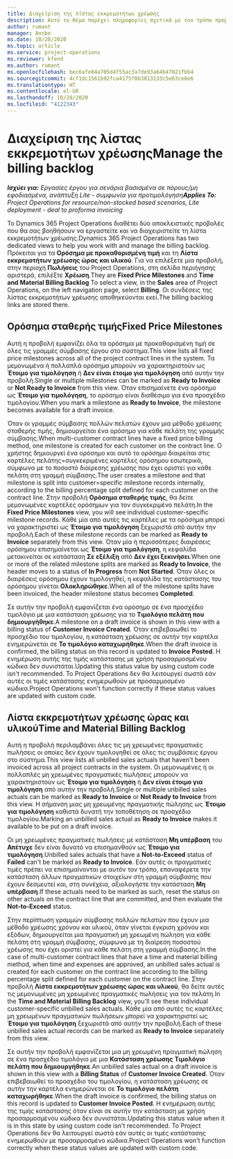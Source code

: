 ```yaml
---
title: Διαχείριση της λίστας εκκρεμοτήτων χρέωσης
description: Αυτό το θέμα παρέχει πληροφορίες σχετικά με τον τρόπο προβολής και επεξεργασίας της λίστας εκκρεμοτήτων χρέωσης στο Project Operations.
author: rumant
manager: Annbe
ms.date: 10/20/2020
ms.topic: article
ms.service: project-operations
ms.reviewer: kfend
ms.author: rumant
ms.openlocfilehash: bec6afe04a705d4f55ac3a7de93a64b47021fbb4
ms.sourcegitcommit: 4cf1dc1561b92fca4175f0b3813133c5e63ce8e6
ms.translationtype: HT
ms.contentlocale: el-GR
ms.lasthandoff: 10/28/2020
ms.locfileid: "4122343"
---
```

# <a name="manage-the-billing-backlog"></a><span data-ttu-id="13812-103">Διαχείριση της λίστας εκκρεμοτήτων χρέωσης</span><span class="sxs-lookup"><span data-stu-id="13812-103">Manage the billing backlog</span></span>

<span data-ttu-id="13812-104">_**Ισχύει για:** Εργασίες έργου για σενάρια βασισμένα σε πόρους/μη εφοδιασμένα, ανάπτυξη Lite - συμφωνία για προτιμολόγηση_</span><span class="sxs-lookup"><span data-stu-id="13812-104">_**Applies To:** Project Operations for resource/non-stocked based scenarios, Lite deployment - deal to proforma invoicing_</span></span>

<span data-ttu-id="13812-105">Το Dynamics 365 Project Operations διαθέτει δύο αποκλειστικές προβολές που θα σας βοηθήσουν να εργαστείτε και να διαχειριστείτε τη λίστα εκκρεμοτήτων χρέωσης.</span><span class="sxs-lookup"><span data-stu-id="13812-105">Dynamics 365 Project Operations has two dedicated views to help you work with and manage the billing backlog.</span></span> <span data-ttu-id="13812-106">Πρόκειται για τα **Ορόσημα με προκαθορισμένη τιμή** και τη **Λίστα εκκρεμοτήτων χρέωσης ώρας και υλικού**. Για να επιλέξετε μια προβολή, στην περιοχή **Πωλήσεις** του Project Operations, στη σελίδα περιήγησης αριστερά, επιλέξτε **Χρέωση**.</span><span class="sxs-lookup"><span data-stu-id="13812-106">They are **Fixed Price Milestones** and **Time and Material Billing Backlog** To select a view, in the **Sales** area of Project Operations, on the left navigation page, select **Billing**.</span></span> <span data-ttu-id="13812-107">Οι συνδέσεις της λίστας εκκρεμοτήτων χρέωσης αποθηκεύονται εκεί.</span><span class="sxs-lookup"><span data-stu-id="13812-107">The billing backlog links are stored there.</span></span>

## <a name="fixed-price-milestones"></a><span data-ttu-id="13812-108">Ορόσημα σταθερής τιμής</span><span class="sxs-lookup"><span data-stu-id="13812-108">Fixed Price Milestones</span></span>

<span data-ttu-id="13812-109">Αυτή η προβολή εμφανίζει όλα τα ορόσημα με προκαθορισμένη τιμή σε όλες τις γραμμές σύμβασης έργου στο σύστημα.</span><span class="sxs-lookup"><span data-stu-id="13812-109">This view lists all fixed price milestones across all of the project contract lines in the system.</span></span> <span data-ttu-id="13812-110">Τα μεμονωμένα ή πολλαπλά ορόσημα μπορούν να χαρακτηριστούν ως **Έτοιμο για τιμολόγηση** ή **Δεν είναι έτοιμο για τιμολόγηση** από αυτήν την προβολή.</span><span class="sxs-lookup"><span data-stu-id="13812-110">Single or multiple milestones can be marked as **Ready to Invoice** or **Not Ready to Invoice** from this view.</span></span> <span data-ttu-id="13812-111">Όταν επισημαίνετε ένα ορόσημο ως **Έτοιμο για τιμολόγηση**, το ορόσημο είναι διαθέσιμο για ένα προσχέδιο τιμολογίου.</span><span class="sxs-lookup"><span data-stu-id="13812-111">When you mark a milestone as **Ready to Invoice**, the milestone becomes available for a draft invoice.</span></span>

<span data-ttu-id="13812-112">Όταν οι γραμμές σύμβασης πολλών πελατών έχουν μια μέθοδο χρέωσης σταθερής τιμής, δημιουργείται ένα ορόσημο για κάθε πελάτη της γραμμής σύμβασης.</span><span class="sxs-lookup"><span data-stu-id="13812-112">When multi-customer contract lines have a fixed price billing method, one milestone is created for each customer on the contract line.</span></span> <span data-ttu-id="13812-113">Ο χρήστης δημιουργεί ένα ορόσημο και αυτό το ορόσημο διαιρείται στις καρτέλες πελάτης=συγκεκριμένες καρτέλες ορόσημου εσωτερικά, σύμφωνα με το ποσοστό διαίρεσης χρέωσης που έχει οριστεί για κάθε πελάτη στη γραμμή σύμβασης.</span><span class="sxs-lookup"><span data-stu-id="13812-113">The user creates a milestone and that milestone is split into customer=specific milestone records internally, according to the billing percentage split defined for each customer on the contract line.</span></span> <span data-ttu-id="13812-114">Στην προβολή **Ορόσημα σταθερής τιμής**, θα δείτε μεμονωμένες καρτέλες ορόσημων για τον συγκεκριμένο πελάτη.</span><span class="sxs-lookup"><span data-stu-id="13812-114">In the **Fixed Price Milestones** view, you will see individual customer-specific milestone records.</span></span> <span data-ttu-id="13812-115">Κάθε μία από αυτές τις καρτέλες με τα ορόσημα μπορεί να χαρακτηριστεί ως **Έτοιμο για τιμολόγηση** ξεχωριστά από αυτήν την προβολή.</span><span class="sxs-lookup"><span data-stu-id="13812-115">Each of these milestone records can be marked as **Ready to Invoice** separately from this view.</span></span> <span data-ttu-id="13812-116">Όταν μία ή περισσότερες διαιρέσεις ορόσημου επισημαίνεται ως **Έτοιμο για τιμολόγηση**, η κεφαλίδα μετακινείται σε κατάσταση **Σε εξέλιξη** από **Δεν έχει ξεκινήσει**.</span><span class="sxs-lookup"><span data-stu-id="13812-116">When one or more of the related milestone splits are marked as **Ready to Invoice**, the header moves to a status of **In Progress** from **Not Started**.</span></span> <span data-ttu-id="13812-117">Όταν όλες οι διαιρέσεις ορόσημου έχουν τιμολογηθεί, η κεφαλίδα της κατάστασης του ορόσημου γίνεται **Ολοκληρώθηκε**.</span><span class="sxs-lookup"><span data-stu-id="13812-117">When all of the milestone splits have been invoiced, the header milestone status becomes **Completed**.</span></span>

<span data-ttu-id="13812-118">Σε αυτήν την προβολή εμφανίζεται ένα ορόσημο σε ένα προσχέδιο τιμολόγιο με μια κατάσταση χρέωσης για το **Τιμολόγιο πελάτη που δημιουργήθηκε**.</span><span class="sxs-lookup"><span data-stu-id="13812-118">A milestone on a draft invoice is shown in this view with a billing status of **Customer Invoice Created**.</span></span> <span data-ttu-id="13812-119">Όταν επιβεβαιωθεί το προσχέδιο του τιμολογίου, η κατάσταση χρέωσης σε αυτήν την καρτέλα ενημερώνεται σε **Το τιμολόγιο καταχωρήθηκε**.</span><span class="sxs-lookup"><span data-stu-id="13812-119">When the draft invoice is confirmed, the billing status on this record is updated to **Invoice Posted**.</span></span> <span data-ttu-id="13812-120">Η ενημέρωση αυτής της τιμής κατάστασης με χρήση προσαρμοσμένου κώδικα δεν συνιστάται.</span><span class="sxs-lookup"><span data-stu-id="13812-120">Updating this status value by using custom code isn't recommended.</span></span> <span data-ttu-id="13812-121">Το Project Operations δεν θα λειτουργεί σωστά εάν αυτές οι τιμές κατάστασης ενημερωθούν με προσαρμοσμένο κώδικα.</span><span class="sxs-lookup"><span data-stu-id="13812-121">Project Operations won't function correctly if these status values are updated with custom code.</span></span>

## <a name="time-and-material-billing-backlog"></a><span data-ttu-id="13812-122">Λίστα εκκρεμοτήτων χρέωσης ώρας και υλικού</span><span class="sxs-lookup"><span data-stu-id="13812-122">Time and Material Billing Backlog</span></span>

<span data-ttu-id="13812-123">Αυτή η προβολή περιλαμβάνει όλες τις μη χρεωμένες πραγματικές πωλήσεις οι οποίες δεν έχουν τιμολογηθεί σε όλες τις συμβάσεις έργου στο σύστημα.</span><span class="sxs-lookup"><span data-stu-id="13812-123">This view lists all unbilled sales actuals that haven't been invoiced across all project contracts in the system.</span></span> <span data-ttu-id="13812-124">Οι μεμονωμένες ή οι πολλαπλές μη χρεωμένες πραγματικές πωλήσεις μπορούν να χαρακτηριστούν ως **Έτοιμο για τιμολόγηση** ή **Δεν είναι έτοιμο για τιμολόγηση** από αυτήν την προβολή.</span><span class="sxs-lookup"><span data-stu-id="13812-124">Single or multiple unbilled sales actuals can be marked as **Ready to Invoice** or **Not Ready to Invoice** from this view.</span></span> <span data-ttu-id="13812-125">Η σήμανση μιας μη χρεωμένης πραγματικής πώλησης ως **Έτοιμο για τιμολόγηση** καθιστά δυνατή την τοποθέτηση σε προσχέδιο τιμολογίου.</span><span class="sxs-lookup"><span data-stu-id="13812-125">Marking an unbilled sales actual as **Ready to Invoice** makes it available to be put on a draft invoice.</span></span>

<span data-ttu-id="13812-126">Οι μη χρεωμένες πραγματικές πωλήσεις με κατάσταση **Μη υπέρβαση** του **Απέτυχε** δεν είναι δυνατό να επισημανθούν ως **Έτοιμο για τιμολόγηση**.</span><span class="sxs-lookup"><span data-stu-id="13812-126">Unbilled sales actuals that have a **Not-to-Exceed** status of **Failed** can't be marked as **Ready to Invoice**.</span></span> <span data-ttu-id="13812-127">Εάν αυτές οι πραγματικές τιμές πρέπει να επισημαίνονται με αυτόν τον τρόπο, επαναφέρετε την κατάσταση άλλων πραγματικών στοιχείων στη γραμμή σύμβασης που έχουν δεσμευτεί και, στη συνέχεια, αξιολογήστε την κατάσταση **Μη υπέρβαση**.</span><span class="sxs-lookup"><span data-stu-id="13812-127">If these actuals need to be marked as such, reset the status on other actuals on the contract line that are committed, and then evaluate the **Not-to-Exceed** status.</span></span>

<span data-ttu-id="13812-128">Στην περίπτωση γραμμών σύμβασης πολλών πελατών που έχουν μια μέθοδο χρέωσης χρόνου και υλικού, όταν γίνεται έγκριση χρόνου και εξόδων, δημιουργείται μια πραγματική μη χρεωμένη πώληση για κάθε πελάτη στη γραμμή σύμβασης, σύμφωνα με τη διαίρεση ποσοστού χρέωσης που έχει οριστεί για κάθε πελάτη στη γραμμή σύμβασης.</span><span class="sxs-lookup"><span data-stu-id="13812-128">In the case of multi-customer contract lines that have a time and material billing method, when time and expenses are approved, an unbilled sales actual is created for each customer on the contract line according to the billing percentage split defined for each customer on the contract line.</span></span> <span data-ttu-id="13812-129">Στην προβολή **Λίστα εκκρεμοτήτων χρέωσης ώρας και υλικού**, θα δείτε αυτές τις μεμονωμένες μη χρεωμένες πραγματικές πωλήσεις για τον πελάτη.</span><span class="sxs-lookup"><span data-stu-id="13812-129">In the **Time and Material Billing Backlog** view, you'll see these individual customer-specific unbilled sales actuals.</span></span> <span data-ttu-id="13812-130">Κάθε μία από αυτές τις καρτέλες μη χρεωμένων πραγματικών πωλήσεων μπορεί να χαρακτηριστεί ως **Έτοιμο για τιμολόγηση** ξεχωριστά από αυτήν την προβολή.</span><span class="sxs-lookup"><span data-stu-id="13812-130">Each of these unbilled sales actual records can be marked as **Ready to Invoice** separately from this view.</span></span>

<span data-ttu-id="13812-131">Σε αυτήν την προβολή εμφανίζεται μια μη χρεωμένη πραγματική πώληση σε ένα προσχέδιο τιμολόγιο με μια **Κατάσταση χρέωσης** **Τιμολόγιο πελάτη που δημιουργήθηκε**.</span><span class="sxs-lookup"><span data-stu-id="13812-131">An unbilled sales actual on a draft invoice is shown in this view with a **Billing Status** of **Customer Invoice Created**.</span></span> <span data-ttu-id="13812-132">Όταν επιβεβαιωθεί το προσχέδιο του τιμολογίου, η κατάσταση χρέωσης σε αυτήν την καρτέλα ενημερώνεται σε **Το τιμολόγιο πελάτη καταχωρήθηκε**.</span><span class="sxs-lookup"><span data-stu-id="13812-132">When the draft invoice is confirmed, the billing status on this record is updated to **Customer Invoice Posted**.</span></span> <span data-ttu-id="13812-133">Η ενημέρωση αυτής της τιμής κατάστασης όταν είναι σε αυτήν την κατάσταση με χρήση προσαρμοσμένου κώδικα δεν συνιστάται.</span><span class="sxs-lookup"><span data-stu-id="13812-133">Updating this status value when it is in this state by using custom code isn't recommended.</span></span> <span data-ttu-id="13812-134">Το Project Operations δεν θα λειτουργεί σωστά εάν αυτές οι τιμές κατάστασης ενημερωθούν με προσαρμοσμένο κώδικα.</span><span class="sxs-lookup"><span data-stu-id="13812-134">Project Operations won't function correctly when these status values are updated with custom code.</span></span>
